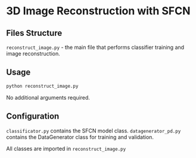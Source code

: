 # 3D Image Reconstruction with SFCN

## Files Structure

`reconstruct_image.py` - the main file that performs classifier training and image reconstruction.

## Usage

```bash
python reconstruct_image.py
```
No additional arguments required.

## Configuration

`classificator.py` contains the SFCN model class.
`datagenerator_pd.py` contains the DataGenerator class for training and validation.

All classes are imported in `reconstruct_image.py`